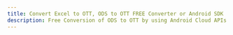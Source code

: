---title: Convert Excel to OTT, ODS to OTT FREE Converter or Android SDKdescription: Free Conversion of ODS to OTT by using Android Cloud APIs & SDKs. Also Create, Edit & Render Microsoft Excel, CSV and SpreadsheetML worksheets or spreadsheet in the Cloud.---